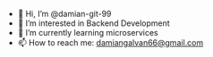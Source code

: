 - 👋 Hi, I’m @damian-git-99
- 👀 I’m interested in Backend Development
- 🌱 I’m currently learning microservices
- 📫 How to reach me: damiangalvan66@gmail.com

<!---
damian-git-99/damian-git-99 is a ✨ special ✨ repository because its `README.md` (this file) appears on your GitHub profile.
You can click the Preview link to take a look at your changes.
--->
